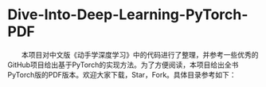 # Dive-Into-Deep-Learning-PyTorch-PDF
&emsp;&emsp;本项目对中文版《动手学深度学习》中的代码进行了整理，并参考一些优秀的GitHub项目给出基于PyTorch的实现方法。为了方便阅读，本项目给出全书PyTorch版的PDF版本。欢迎大家下载，Star，Fork。具体目录参考如下：
